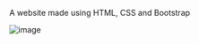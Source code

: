 A website made using HTML, CSS and Bootstrap

![image](https://user-images.githubusercontent.com/56268987/122634091-dc83ee80-d0f9-11eb-8208-4eee0d94e8af.png)
